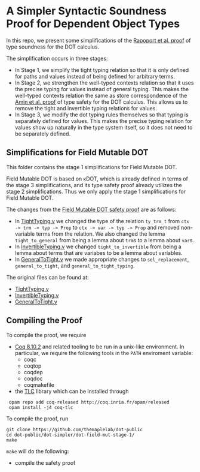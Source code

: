 # A Simpler Syntactic Soundness Proof for Dependent Object Types

In this repo, we present some simplifications of the [Rapoport et al.
proof](https://plg.uwaterloo.ca/~olhotak/pubs/oopsla17.pdf) of type soundness
for the DOT calculus.

The simplification occurs in three stages:
  - In Stage 1, we simplify the tight typing relation so that it is only defined
    for paths and values instead of being defined for arbitrary terms.
  - In Stage 2, we strengthen the well-typed contexts relation so that it uses
    the precise typing for values instead of general typing. This makes the
    well-typed contexts relation the same as store correspondence of the [Amin
    et al.
    proof](https://github.com/samuelgruetter/dot-calculus/blob/master/dev/lf/dot_top_bot.v)
    of type safety for the DOT calculus. This allows us to remove the tight and
    invertible typing relations for values.
  - In Stage 3, we modify the dot typing rules themselves so that typing is
    separately defined for values. This makes the precise typing relation for
    values show up naturally in the type system itself, so it does not need to
    be separately defined.

## Simplifications for Field Mutable DOT

This folder contains the stage 1 simplifications for Field Mutable DOT.

Field Mutable DOT is based on κDOT, which is already defined in terms of the
stage 3 simplifications, and its type safety proof already utilizes the stage 2
simplifications. Thus we only apply the stage 1 simplifications for Field
Mutable DOT.

The changes from the [Field Mutable DOT safety
proof](https://github.com/themaplelab/dot-public/tree/master/dot-simpler/dot-field-mut-stage-0)
are as follows:
  - In
    [TightTyping.v](https://github.com/themaplelab/dot-public/blob/master/dot-simpler/dot-field-mut-stage-1/CanonicalForms/TightTyping.v)
    we changed the type of the relation `ty_trm_t` from `ctx -> trm -> typ ->
    Prop` to `ctx -> var -> typ -> Prop` and removed non-variable terms from the
    relation. We also changed the lemma `tight_to_general` from being a lemma
    about `trm`s to a lemma about `var`s.
  - In
    [InvertibleTyping.v](https://github.com/themaplelab/dot-public/blob/master/dot-simpler/dot-field-mut-stage-1/CanonicalForms/InvertibleTyping.v)
    we changed `tight_to_invertible` from being a lemma about terms that are
    variabes to be a lemma about variables.
  - In
    [GeneralToTight.v](https://github.com/themaplelab/dot-public/blob/master/dot-simpler/dot-field-mut-stage-1/CanonicalForms/GeneralToTight.v)
    we made appropriate changes to `sel_replacement`, `general_to_tight`, and
    `general_to_tight_typing`.

The original files can be found at:
  - [TightTyping.v](https://github.com/themaplelab/dot-public/blob/master/dot-simpler/dot-field-mut-stage-0/CanonicalForms/TightTyping.v)
  - [InvertibleTyping.v](https://github.com/themaplelab/dot-public/blob/master/dot-simpler/dot-field-mut-stage-0/CanonicalForms/InvertibleTyping.v)
  - [GeneralToTight.v](https://github.com/themaplelab/dot-public/blob/master/dot-simpler/dot-field-mut-stage-0/CanonicalForms/GeneralToTight.v)

## Compiling the Proof

To compile the proof, we require
  - [Coq 8.10.2](https://coq.inria.fr/opam-using.html) and related tooling to be run in a unix-like environment. In particular, we require the following tools in the `PATH` enviroment variable:
    * coqc
    * coqtop
    * coqdep
    * coqdoc
    * coqmakefile
  - the [TLC](https://gitlab.inria.fr/charguer/tlc) library which can be installed through

```
 opam repo add coq-released http://coq.inria.fr/opam/released
 opam install -j4 coq-tlc
```

To compile the proof, run

    git clone https://github.com/themaplelab/dot-public
    cd dot-public/dot-simpler/dot-field-mut-stage-1/
    make

`make` will do the following:

- compile the safety proof

